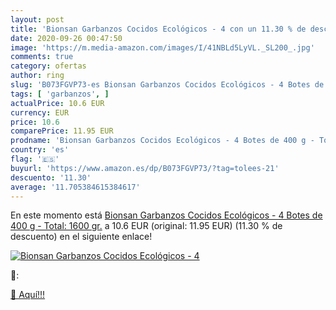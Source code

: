 ```yaml
---
layout: post
title: 'Bionsan Garbanzos Cocidos Ecológicos - 4 con un 11.30 % de descuento'
date: 2020-09-26 00:47:50
image: 'https://m.media-amazon.com/images/I/41NBLd5LyVL._SL200_.jpg'
comments: true
category: ofertas
author: ring
slug: 'B073FGVP73-es Bionsan Garbanzos Cocidos Ecológicos - 4 Botes de 400 g -...'
tags: [ 'garbanzos', ]
actualPrice: 10.6 EUR
currency: EUR
price: 10.6
comparePrice: 11.95 EUR
prodname: 'Bionsan Garbanzos Cocidos Ecológicos - 4 Botes de 400 g - Total: 1600 gr.'
country: 'es'
flag: '🇪🇸'
buyurl: 'https://www.amazon.es/dp/B073FGVP73/?tag=tolees-21'
descuento: '11.30'
average: '11.705384615384617'
---
```


En este momento está [Bionsan Garbanzos Cocidos Ecológicos - 4 Botes de 400 g - Total: 1600 gr.](https://www.amazon.es/dp/B073FGVP73/?tag=tolees-21) a 10.6 EUR (original: 11.95 EUR) (11.30 %  de descuento) en el siguiente enlace!

[![Bionsan Garbanzos Cocidos Ecológicos - 4](https://m.media-amazon.com/images/I/41NBLd5LyVL._SL200_.jpg)](https://www.amazon.es/dp/B073FGVP73/?tag=tolees-21)

🔎:


[🛒 Aquí!!!](https://www.amazon.es/dp/B073FGVP73/?tag=tolees-21)
